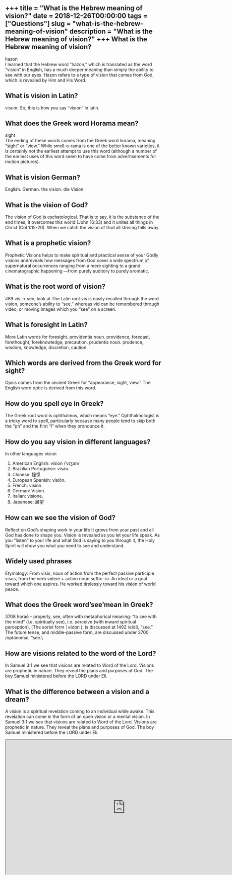 +++
title = "What is the Hebrew meaning of vision?"
date = 2018-12-26T00:00:00
tags = ["Questions"]
slug = "what-is-the-hebrew-meaning-of-vision"
description = "What is the Hebrew meaning of vision?"
+++
What is the Hebrew meaning of vision?
-------------------------------------

hazon  
I learned that the Hebrew word “hazon,” which is translated as the word “vision” in English, has a much deeper meaning than simply the ability to see with our eyes. Hazon refers to a type of vision that comes from God, which is revealed by Him and His Word.

What is vision in Latin?
------------------------

visum. So, this is how you say “vision” in latin.

What does the Greek word Horama mean?
-------------------------------------

sight  
The ending of these words comes from the Greek word horama, meaning “sight” or “view.” While smell-o-rama is one of the better known varieties, it is certainly not the earliest attempt to use this word (although a number of the earliest uses of this word seem to have come from advertisements for motion pictures).

What is vision German?
----------------------

English. German. the vision. die Vision.

What is the vision of God?
--------------------------

The vision of God is eschatological. That is to say, it is the substance of the end times; it overcomes this world (John 16:33) and it unites all things in Christ (Col 1:15-20). When we catch the vision of God all striving falls away.

What is a prophetic vision?
---------------------------

Prophetic Visions helps to make spiritual and practical sense of your Godly visions andreveals how messages from God cover a wide spectrum of supernatural occurrences ranging from a mere sighting to a grand cinematographic happening —from purely auditory to purely aromatic.

What is the root word of vision?
--------------------------------

\#89 vis → see, look at The Latin root vis is easily recalled through the word vision, someone’s ability to “see,” whereas vid can be remembered through video, or moving images which you “see” on a screen.

What is foresight in Latin?
---------------------------

More Latin words for foresight. providentia noun. providence, forecast, forethought, foreknowledge, precaution. prudentia noun. prudence, wisdom, knowledge, discretion, caution.

Which words are derived from the Greek word for sight?
------------------------------------------------------

Opsis comes from the ancient Greek for “appearance, sight, view.” The English word optic is derived from this word.

How do you spell eye in Greek?
------------------------------

The Greek root word is ophthalmos, which means “eye.” Ophthalmologist is a tricky word to spell, particularly because many people tend to skip both the “ph” and the first “l” when they pronounce it.

How do you say vision in different languages?
---------------------------------------------

In other languages vision

1. American English: vision /ˈvɪʒən/
2. Brazilian Portuguese: visão.
3. Chinese: 憧憬
4. European Spanish: visión.
5. French: vision.
6. German: Vision.
7. Italian: visione.
8. Japanese: 展望

How can we see the vision of God?
---------------------------------

Reflect on God’s shaping work in your life It grows from your past and all God has done to shape you. Vision is revealed as you let your life speak. As you “listen” to your life and what God is saying to you through it, the Holy Spirit will show you what you need to see and understand.

Widely used phrases
-------------------

Etymology: From visio, noun of action from the perfect passive participle visus, from the verb videre + action noun suffix -io. An ideal or a goal toward which one aspires. He worked tirelessly toward his vision of world peace.

What does the Greek word’see’mean in Greek?
-------------------------------------------

3708 horáō – properly, see, often with metaphorical meaning: “to see with the mind” (i.e. spiritually see), i.e. perceive (with inward spiritual perception). \[The aorist form ( eidon ), is discussed at 1492 /eídō, “see.” The future tense, and middle-passive form, are discussed under 3700 /optánomai, “see.\\

How are visions related to the word of the Lord?
------------------------------------------------

In Samuel 3:1 we see that visions are related to Word of the Lord. Visions are prophetic in nature. They reveal the plans and purposes of God. The boy Samuel ministered before the LORD under Eli.

What is the difference between a vision and a dream?
----------------------------------------------------

A vision is a spiritual revelation coming to an individual while awake. This revelation can come in the form of an open vision or a mental vision. In Samuel 3:1 we see that visions are related to Word of the Lord. Visions are prophetic in nature. They reveal the plans and purposes of God. The boy Samuel ministered before the LORD under Eli.

<iframe allow="accelerometer; autoplay; clipboard-write; encrypted-media; gyroscope; picture-in-picture" allowfullscreen="" class="__youtube_prefs__  epyt-is-override  no-lazyload" data-no-lazy="1" data-origheight="433" data-origwidth="770" data-skipgform_ajax_framebjll="" height="433" id="_ytid_26932" loading="lazy" src="https://www.youtube.com/embed/yjkBuob5vvo?enablejsapi=1&autoplay=0&cc_load_policy=0&cc_lang_pref=&iv_load_policy=1&loop=0&modestbranding=0&rel=1&fs=1&playsinline=0&autohide=2&theme=dark&color=red&controls=1&" title="YouTube player" width="770"></iframe>